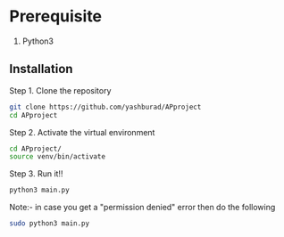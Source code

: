 # Prerequisite

1. Python3

## Installation

Step 1. Clone the repository

```bash
git clone https://github.com/yashburad/APproject
cd APproject
```

Step 2. Activate the virtual environment

```bash
cd APproject/
source venv/bin/activate
```

Step 3. Run it!!

```bash
python3 main.py
```

Note:- in case you get a "permission denied" error then do the following 

```bash
sudo python3 main.py
```
